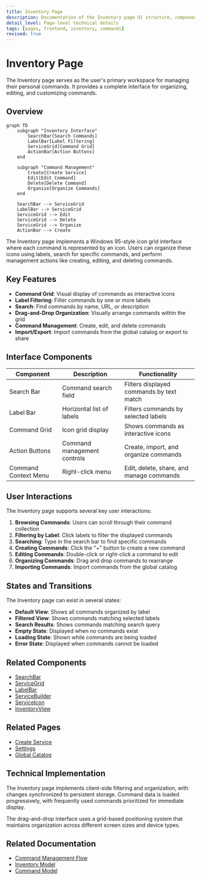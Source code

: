 ```yaml
---
title: Inventory Page
description: Documentation of the Inventory page UI structure, components, and functionality
detail_level: Page-level technical details
tags: [pages, frontend, inventory, commands]
revised: true
---
```


# Inventory Page

The Inventory page serves as the user's primary workspace for managing their personal commands. It provides a complete interface for organizing, editing, and customizing commands.

## Overview

```mermaid
graph TD
    subgraph "Inventory Interface"
        SearchBar[Search Commands]
        LabelBar[Label Filtering]
        ServiceGrid[Command Grid]
        ActionBar[Action Buttons]
    end

    subgraph "Command Management"
        Create[Create Service]
        Edit[Edit Command]
        Delete[Delete Command]
        Organize[Organize Commands]
    end

    SearchBar --> ServiceGrid
    LabelBar --> ServiceGrid
    ServiceGrid --> Edit
    ServiceGrid --> Delete
    ServiceGrid --> Organize
    ActionBar --> Create
```

The Inventory page implements a Windows 95-style icon grid interface where each command is represented by an icon. Users can organize these icons using labels, search for specific commands, and perform management actions like creating, editing, and deleting commands.

## Key Features

- **Command Grid**: Visual display of commands as interactive icons
- **Label Filtering**: Filter commands by one or more labels
- **Search**: Find commands by name, URL, or description
- **Drag-and-Drop Organization**: Visually arrange commands within the grid
- **Command Management**: Create, edit, and delete commands
- **Import/Export**: Import commands from the global catalog or export to share

## Interface Components

| Component            | Description                 | Functionality                            |
| -------------------- | --------------------------- | ---------------------------------------- |
| Search Bar           | Command search field        | Filters displayed commands by text match |
| Label Bar            | Horizontal list of labels   | Filters commands by selected labels      |
| Command Grid         | Icon grid display           | Shows commands as interactive icons      |
| Action Buttons       | Command management controls | Create, import, and organize commands    |
| Command Context Menu | Right-click menu            | Edit, delete, share, and manage commands |

## User Interactions

The Inventory page supports several key user interactions:

1. **Browsing Commands**: Users can scroll through their command collection
2. **Filtering by Label**: Click labels to filter the displayed commands
3. **Searching**: Type in the search bar to find specific commands
4. **Creating Commands**: Click the "+" button to create a new command
5. **Editing Commands**: Double-click or right-click a command to edit
6. **Organizing Commands**: Drag and drop commands to rearrange
7. **Importing Commands**: Import commands from the global catalog

## States and Transitions

The Inventory page can exist in several states:

- **Default View**: Shows all commands organized by label
- **Filtered View**: Shows commands matching selected labels
- **Search Results**: Shows commands matching search query
- **Empty State**: Displayed when no commands exist
- **Loading State**: Shown while commands are being loaded
- **Error State**: Displayed when commands cannot be loaded

## Related Components

- [SearchBar](../components/SearchBar.md)
- [ServiceGrid](../components/ServiceGrid.md)
- [LabelBar](../components/LabelBar.md)
- [ServiceBuilder](../components/ServiceBuilder.md)
- [ServiceIcon](../components/ServiceIcon.md)
- [InventoryView](../components/InventoryView.md)

## Related Pages

- [Create Service](create-service.md)
- [Settings](settings.md)
- [Global Catalog](global-catalog.md)

## Technical Implementation

The Inventory page implements client-side filtering and organization, with changes synchronized to persistent storage. Command data is loaded progressively, with frequently used commands prioritized for immediate display.

The drag-and-drop interface uses a grid-based positioning system that maintains organization across different screen sizes and device types.

## Related Documentation

- [Command Management Flow](../flows/command-management.md)
- [Inventory Model](../models/inventory.md)
- [Command Model](../models/command.md)
